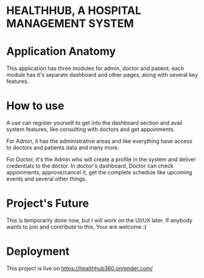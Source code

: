 # HEALTHHUB, A HOSPITAL MANAGEMENT SYSTEM

# Application Anatomy
This application has three modules for admin, doctor and patient. each module has it's separate dashboard and other pages,
along with several key features.


# How to use
A use can register yourself to get into the dashboard section and avail system features, like consulting with doctors and get appoinments.

For Admin, it has the administrative areas and like everything have access to doctors and patients data and many more.

For Doctor, it's the Admin who will create a profile in the system and deliver credentials to the doctor. In doctor's dashboard, Doctor can check appoinments, approve/cancel it, get the complete schedule like upcoming events and several other things.


# Project's Future
This is temporarily done now, but I will work on the UI/UX later. If anybody wants to join and contribute to this, Your are welcome :)



# Deployment
This project is live on https://healthhub360.onrender.com/


